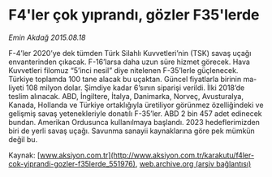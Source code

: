 # F4'ler çok yıprandı, gözler F35'lerde

*Emin Akdağ 2015.08.18*

<div class="pNewsDetailMainContent ctx_content" itemprop="articleBody">
 <p>
  F-4’ler 2020’ye dek tümden Türk Silahlı Kuvvetleri’nin (TSK) savaş uçağı envanterinden çıkacak. F-16’larsa daha uzun süre hizmet görecek. Hava Kuvvetleri filomuz “5’inci nesil” diye nitelenen F-35’lerle güçlenecek. Türkiye toplamda 100 tane alacak bu uçaktan. Güncel fiyatlarla birinin ma-liyeti 108 milyon dolar. Şimdiye kadar 6’sının siparişi verildi. İlki 2018’de teslim alınacak. ABD, İngiltere, İtalya, Danimarka, Norveç, Avusturalya, Kanada, Hollanda ve Türkiye ortaklığıyla üretiliyor görünmez özelliğindeki ve gelişmiş savaş yetenekleriyle donatılı F-35’ler. ABD 2 bin 457 adet edinecek bundan. Amerikan Ordusunca kullanılmaya başlandı. 2023 hedeflerimizden biri de yerli savaş uçağı. Savunma sanayii kaynaklarına göre pek mümkün değil bu.
 </p>
</div>


Kaynak: [www.aksiyon.com.tr](http://www.aksiyon.com.tr/karakutu/f4ler-cok-yiprandi-gozler-f35lerde_551976), [web.archive.org (arşiv bağlantısı)](http://web.archive.org/web/20151216194544/http://www.aksiyon.com.tr/karakutu/f4ler-cok-yiprandi-gozler-f35lerde_551976)
